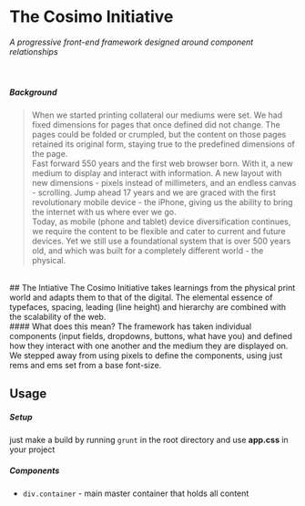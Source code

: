 # The Cosimo Initiative
<i>A progressive front-end framework designed around component relationships</i>
<br><br><br>

##### Background
>When we started printing collateral our mediums were set. We had fixed dimensions for pages that once defined did not change.  The pages could be folded or crumpled, but the content on those pages retained its original form, staying true to the predefined dimensions of the page.<br>
Fast forward 550 years and the first web browser born. With it, a new medium to display and interact with information. A new layout with new dimensions - pixels instead of millimeters, and an endless canvas - scrolling. Jump ahead 17 years and we are graced with the first revolutionary mobile device - the iPhone, giving us the ability to bring the internet with us where ever we go.<br>
Today, as mobile (phone and tablet) device diversification continues, we require the content to be flexible and cater to current and future devices. Yet we still use a foundational system that is over 500 years old, and which was built for a completely different world - the physical.

<br>
## The Intiative
The Cosimo Initiative takes learnings from the physical print world and adapts them to that of the digital. The elemental essence of typefaces, spacing, leading (line height) and hierarchy are combined with the scalability of the web.

<br>
#### What does this mean?
The framework has taken individual components (input fields, dropdowns, buttons, what have you) and defined how they interact with one another and the medium they are displayed on. We stepped away from using pixels to define the components, using just rems and ems set from a base font-size.

<br>



<!---
##### Sources of inspiration
Dev Tips - <a href = "https://www.youtube.com/watch?v=UHf3aQz50jQ">REM or EM — What should I use??</a><br>
Studio Thick - <a href = "http://megatype.studiothick.com/">MegaType</a><br>
Studio Thick - <a href="http://www.studiothick.com/essays/web-typography-is-broken/">Web typography is broken. Here’s how we can fix it</a> by Tom Bredin-Grey<br>
Robin Rendle - <a href="https://robinrendle.com/essays/new-web-typography/">The New Web Typography</a><br><br>


![](https://raw.githubusercontent.com/antsav/cosimo/master/src/img/bla.gif "Build")
--->

## Usage

##### Setup
just make a build by running `grunt` in the root directory and use **app.css** in your project 

##### Components
* `div.container` - main master container that holds all content
